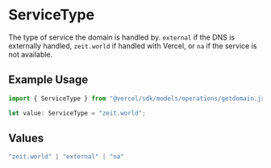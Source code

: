 # ServiceType

The type of service the domain is handled by. `external` if the DNS is externally handled, `zeit.world` if handled with Vercel, or `na` if the service is not available.

## Example Usage

```typescript
import { ServiceType } from "@vercel/sdk/models/operations/getdomain.js";

let value: ServiceType = "zeit.world";
```

## Values

```typescript
"zeit.world" | "external" | "na"
```